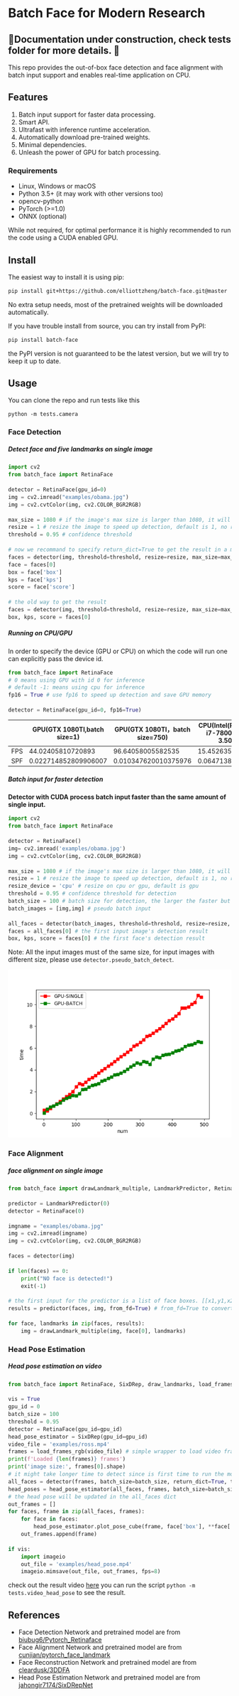# Batch Face for Modern Research

## 🚧Documentation under construction, check tests folder for more details. 🚧

This repo provides the out-of-box face detection and face alignment with batch input support and enables real-time application on CPU.

## Features
1. Batch input support for faster data processing.
2. Smart API.
3. Ultrafast with inference runtime acceleration.
4. Automatically download pre-trained weights.
5. Minimal dependencies.
6. Unleash the power of GPU for batch processing.

### Requirements

- Linux, Windows or macOS
- Python 3.5+ (it may work with other versions too)
- opencv-python
- PyTorch (>=1.0) 
- ONNX (optional)

While not required, for optimal performance it is highly recommended to run the code using a CUDA enabled GPU.

## Install

The easiest way to install it is using pip:

```bash
pip install git+https://github.com/elliottzheng/batch-face.git@master
```
No extra setup needs, most of the pretrained weights will be downloaded automatically.

If you have trouble install from source, you can try install from PyPI:

```bash
pip install batch-face
```
the PyPI version is not guaranteed to be the latest version, but we will try to keep it up to date.

## Usage
You can clone the repo and run tests like this
```
python -m tests.camera
```
### Face Detection

##### Detect face and five landmarks on single image
```python
import cv2
from batch_face import RetinaFace

detector = RetinaFace(gpu_id=0)
img = cv2.imread("examples/obama.jpg")
img = cv2.cvtColor(img, cv2.COLOR_BGR2RGB)

max_size = 1080 # if the image's max size is larger than 1080, it will be resized to 1080, -1 means no resize
resize = 1 # resize the image to speed up detection, default is 1, no resize
threshold = 0.95 # confidence threshold

# now we recommand to specify return_dict=True to get the result in a more readable way
faces = detector(img, threshold=threshold, resize=resize, max_size=max_size, return_dict=True)
face = faces[0]
box = face['box']
kps = face['kps']
score = face['score']

# the old way to get the result
faces = detector(img, threshold=threshold, resize=resize, max_size=max_size)
box, kps, score = faces[0]

```
##### Running on CPU/GPU

In order to specify the device (GPU or CPU) on which the code will run one can explicitly pass the device id.
```python
from batch_face import RetinaFace
# 0 means using GPU with id 0 for inference
# default -1: means using cpu for inference
fp16 = True # use fp16 to speed up detection and save GPU memory

detector = RetinaFace(gpu_id=0, fp16=True)
```
|      | GPU(GTX 1080TI,batch size=1) | GPU(GTX 1080TI，batch size=750) | CPU(Intel(R) Core(TM) i7-7800X CPU @ 3.50GHz) |
| ---- | ---------------------------- | ------------------------------- | --------------------------------------------- |
| FPS  | 44.02405810720893            | 96.64058005582535               | 15.452635835550483                            |
| SPF  | 0.022714852809906007         | 0.010347620010375976            | 0.0647138786315918                            |


##### Batch input for faster detection

**Detector with CUDA process batch input faster than the same amount of single input.** 

```python
import cv2
from batch_face import RetinaFace

detector = RetinaFace()
img= cv2.imread('examples/obama.jpg')
img = cv2.cvtColor(img, cv2.COLOR_BGR2RGB)

max_size = 1080 # if the image's max size is larger than 1080, it will be resized to 1080, -1 means no resize
resize = 1 # resize the image to speed up detection, default is 1, no resize
resize_device = 'cpu' # resize on cpu or gpu, default is gpu
threshold = 0.95 # confidence threshold for detection
batch_size = 100 # batch size for detection, the larger the faster but more memory consuming, default is -1, which means batch_size = number of input images
batch_images = [img,img] # pseudo batch input

all_faces = detector(batch_images, threshold=threshold, resize=resize, max_size=max_size, batch_size=batch_size) 
faces = all_faces[0] # the first input image's detection result
box, kps, score = faces[0] # the first face's detection result
```

Note: All the input images must of the same size, for input images with different size, please use `detector.pseudo_batch_detect`.

![](./images/gpu_batch.png)

### Face Alignment
##### face alignment on single image

```python 
from batch_face import drawLandmark_multiple, LandmarkPredictor, RetinaFace

predictor = LandmarkPredictor(0)
detector = RetinaFace(0)

imgname = "examples/obama.jpg"
img = cv2.imread(imgname)
img = cv2.cvtColor(img, cv2.COLOR_BGR2RGB)

faces = detector(img)

if len(faces) == 0:
    print("NO face is detected!")
    exit(-1)

# the first input for the predictor is a list of face boxes. [[x1,y1,x2,y2]]
results = predictor(faces, img, from_fd=True) # from_fd=True to convert results from our detection results to simple boxes

for face, landmarks in zip(faces, results):
    img = drawLandmark_multiple(img, face[0], landmarks)
```
### Head Pose Estimation
##### Head pose estimation on video
```python
from batch_face import RetinaFace, SixDRep, draw_landmarks, load_frames_rgb, Timer

vis = True
gpu_id = 0
batch_size = 100
threshold = 0.95
detector = RetinaFace(gpu_id=gpu_id)
head_pose_estimator = SixDRep(gpu_id=gpu_id)
video_file = 'examples/ross.mp4'
frames = load_frames_rgb(video_file) # simple wrapper to load video frames with opencv and convert to RGB, 0~255, UInt8, HWC
print(f'Loaded {len(frames)} frames')
print('image size:', frames[0].shape)
# it might take longer time to detect since is first time to run the model
all_faces = detector(frames, batch_size=batch_size, return_dict=True, threshold=threshold, resize=0.5)
head_poses = head_pose_estimator(all_faces, frames, batch_size=batch_size, update_dict=True, input_face_type='dict')
# the head pose will be updated in the all_faces dict
out_frames = []
for faces, frame in zip(all_faces, frames):
    for face in faces:
        head_pose_estimator.plot_pose_cube(frame, face['box'], **face['head_pose'])
    out_frames.append(frame)

if vis:
    import imageio
    out_file = 'examples/head_pose.mp4'
    imageio.mimsave(out_file, out_frames, fps=8)
```
check out the result video [here](./examples/head_pose.mp4)
you can run the script `python -m tests.video_head_pose` to see the result.


## References

- Face Detection Network and pretrained model are from [biubug6/Pytorch_Retinaface](https://github.com/biubug6/Pytorch_Retinaface)
- Face Alignment Network and pretrained model are from [cunjian/pytorch_face_landmark](https://github.com/cunjian/pytorch_face_landmark)
- Face Reconstruction Network and pretrained model are from [cleardusk/3DDFA](https://github.com/cleardusk/3DDFA)
- Head Pose Estimation Network and pretrained model are from [jahongir7174/SixDRepNet](https://github.com/jahongir7174/SixDRepNet)

